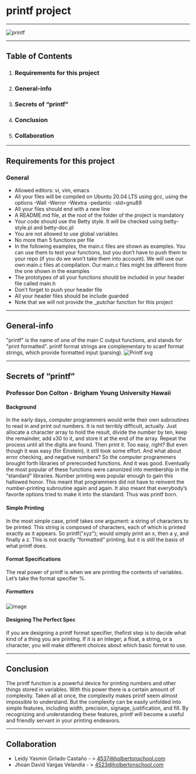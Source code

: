 # printf project
***
![printf](https://user-images.githubusercontent.com/98335124/160219522-1e97e727-4926-42f6-8e48-3835835c0dec.jpg)
***

## Table of Contents
1. ### Requirements for this project
2. ### General-info
3. ### Secrets of “printf”
4. ### Conclusion
5. ### Collaboration
***

## Requirements for this project
### General
* Allowed editors: vi, vim, emacs
* All your files will be compiled on Ubuntu 20.04 LTS using gcc, using the options -Wall -Werror -Wextra -pedantic -std=gnu89
* All your files should end with a new line
* A README.md file, at the root of the folder of the project is mandatory
* Your code should use the Betty style. It will be checked using betty-style.pl and betty-doc.pl
* You are not allowed to use global variables
* No more than 5 functions per file
* In the following examples, the main.c files are shown as examples. You can use them to test your functions, but you don’t have to push them to your repo (if you do we won’t take them into account). We will use our own main.c files at compilation. Our main.c files might be different from the one shown in the examples
* The prototypes of all your functions should be included in your header file called main.h
* Don’t forget to push your header file
* All your header files should be include guarded
* Note that we will not provide the _putchar function for this project
***

## General-info
"printf" is the name of one of the main C output functions, and stands for "print formatted". printf format strings are complementary to scanf format strings, which provide formatted input (parsing).
![Printf svg](https://user-images.githubusercontent.com/98335124/160220929-da2f5afd-c60b-4a68-9eef-53a07af6e796.png)
***

## Secrets of “printf”
### Professor Don Colton - Brigham Young University Hawaii
#### Background
In the early days, computer programmers would write their own subroutines to read in and print out numbers. It is not terribly difficult, actually. Just allocate a character array to hold the result, divide the number by ten, keep the remainder, add x30 to it, and store it at the end of the array. Repeat the process until all the digits are found. Then print it. Too easy, right? But even though it was easy (for Einstein), it still took some effort. And what about error checking, and negative numbers? So the computer programmers brought forth libraries of prerecorded functions. And it was good. Eventually the most popular of these functions were canonized into membership in the “standard” libraries. Number printing was popular enough to gain this hallowed honor. This meant that programmers did not have to reinvent the number-printing subroutine again and again. It also meant that everybody’s favorite options tried to make it into the standard. Thus was printf born.
#### Simple Printing
In the most simple case, printf takes one argument: a string of characters to be printed. This string is composed of characters, each of which is printed exactly as it appears. So printf("xyz"); would simply print an x, then a y, and finally a z. This is not exactly “formatted” printing, but it is still the basis of what printf does.
#### Format Specifications
The real power of printf is when we are printing the contents of variables. Let’s take the format specifier %.
##### Formatters
![image](https://user-images.githubusercontent.com/98335124/160221678-d6473c9c-f6a6-4068-940a-9425d96e793f.png)
#### Designing The Perfect Spec
If you are designing a printf format specifier, thefirst step is to decide what kind of a thing you are printing. If it is an integer, a float, a string, or a character, you will make different choices about which basic format to use.
***

## Conclusion
The printf function is a powerful device for printing numbers and other things stored in variables. With this power there is a certain amount of complexity. Taken all at once, the complexity makes printf seem almost impossible to understand. But the complexity can be easily unfolded into simple features, including width, precision, signage, justification, and fill. By recognizing and understanding these features, printf will become a useful and friendly servant in your printing endeavors.
***

## Collaboration
* Leidy Yasmin Girlado Castaño - > 4537@holbertonschool.com
* Jhoan David Vargas Velandia - > 4523@holbertonschool.com
